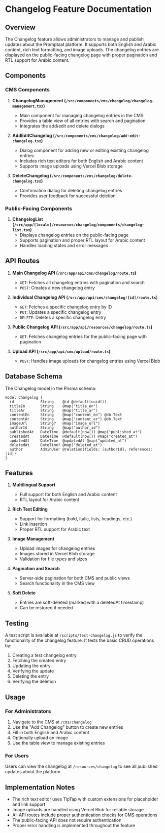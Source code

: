 # Changelog Feature Documentation

## Overview

The Changelog feature allows administrators to manage and publish updates about the Promptaat platform. It supports both English and Arabic content, rich text formatting, and image uploads. The changelog entries are displayed on the public-facing changelog page with proper pagination and RTL support for Arabic content.

## Components

### CMS Components

1. **ChangelogManagement (`/src/components/cms/changelog/changelog-management.tsx`)**
   - Main component for managing changelog entries in the CMS
   - Provides a table view of all entries with search and pagination
   - Integrates the add/edit and delete dialogs

2. **AddEditChangelog (`/src/components/cms/changelog/add-edit-changelog.tsx`)**
   - Dialog component for adding new or editing existing changelog entries
   - Includes rich text editors for both English and Arabic content
   - Supports image uploads using Vercel Blob storage

3. **DeleteChangelog (`/src/components/cms/changelog/delete-changelog.tsx`)**
   - Confirmation dialog for deleting changelog entries
   - Provides user feedback for successful deletion

### Public-Facing Components

1. **ChangelogList (`/src/app/[locale]/resources/changelog/components/changelog-list.tsx`)**
   - Displays changelog entries on the public-facing page
   - Supports pagination and proper RTL layout for Arabic content
   - Handles loading states and error messages

## API Routes

1. **Main Changelog API (`/src/app/api/cms/changelog/route.ts`)**
   - `GET`: Fetches all changelog entries with pagination and search
   - `POST`: Creates a new changelog entry

2. **Individual Changelog API (`/src/app/api/cms/changelog/[id]/route.ts`)**
   - `GET`: Fetches a specific changelog entry by ID
   - `PUT`: Updates a specific changelog entry
   - `DELETE`: Deletes a specific changelog entry

3. **Public Changelog API (`/src/app/api/resources/changelog/route.ts`)**
   - `GET`: Fetches changelog entries for the public-facing page with pagination

4. **Upload API (`/src/app/api/cms/upload/route.ts`)**
   - `POST`: Handles image uploads for changelog entries using Vercel Blob

## Database Schema

The Changelog model in the Prisma schema:

```prisma
model Changelog {
  id            String    @id @default(uuid())
  titleEn       String    @map("title_en")
  titleAr       String    @map("title_ar")
  contentEn     String    @map("content_en") @db.Text
  contentAr     String    @map("content_ar") @db.Text
  imageUrl      String?   @map("image_url")
  authorId      String    @map("author_id")
  publishedAt   DateTime  @default(now()) @map("published_at")
  createdAt     DateTime  @default(now()) @map("created_at")
  updatedAt     DateTime  @updatedAt @map("updated_at")
  deletedAt     DateTime? @map("deleted_at")
  author        AdminUser @relation(fields: [authorId], references: [id])
}
```

## Features

1. **Multilingual Support**
   - Full support for both English and Arabic content
   - RTL layout for Arabic content

2. **Rich Text Editing**
   - Support for formatting (bold, italic, lists, headings, etc.)
   - Link insertion
   - Proper RTL support for Arabic text

3. **Image Management**
   - Upload images for changelog entries
   - Images stored in Vercel Blob storage
   - Validation for file types and sizes

4. **Pagination and Search**
   - Server-side pagination for both CMS and public views
   - Search functionality in the CMS view

5. **Soft Delete**
   - Entries are soft-deleted (marked with a deletedAt timestamp)
   - Can be restored if needed

## Testing

A test script is available at `/scripts/test-changelog.js` to verify the functionality of the changelog feature. It tests the basic CRUD operations by:

1. Creating a test changelog entry
2. Fetching the created entry
3. Updating the entry
4. Verifying the update
5. Deleting the entry
6. Verifying the deletion

## Usage

### For Administrators

1. Navigate to the CMS at `/cms/changelog`
2. Use the "Add Changelog" button to create new entries
3. Fill in both English and Arabic content
4. Optionally upload an image
5. Use the table view to manage existing entries

### For Users

Users can view the changelog at `/resources/changelog` to see all published updates about the platform.

## Implementation Notes

- The rich text editor uses TipTap with custom extensions for placeholder and link support
- Image uploads are handled using Vercel Blob for reliable storage
- All API routes include proper authentication checks for CMS operations
- The public-facing API does not require authentication
- Proper error handling is implemented throughout the feature
